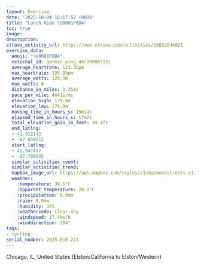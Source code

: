 ```yaml
---
layout: Exercise
date: '2025-10-04 16:17:52 +0000'
title: "Lunch Ride \U0001F6B4"
toc: true
image:
description:
strava_activity_url: https://www.strava.com/activities/16032644021
exercise_data:
  emoji: "\U0001F6B4"
  external_id: garmin_ping_487309087151
  average_heartrate: 123.3bpm
  max_heartrate: 135.0bpm
  average_watts: 128.8W
  max_watts: W
  distance_in_miles: 3.25mi
  pace_per_mile: 4m41s/mi
  elevation_high: 179.8m
  elevation_low: 174.8m
  moving_time_in_hours_s: 15m14s
  elapsed_time_in_hours_s: 17m7s
  total_elevation_gain_in_feet: 39.4ft
  end_latlng:
  - 41.912142
  - -87.659212
  start_latlng:
  - 41.941457
  - -87.700695
  similar_activities_count:
  similar_activities_trend:
  mapbox_image_url: https://api.mapbox.com/styles/v1/mapbox/streets-v11/static/path-5+787af2-1.0(an~~FxygvOjCgENIdBiChD%7DFzCyEvAkCpFqIJY~HkM%60BsCnCgErBiDr%40cAf%40eAv%40mAlCqEvBcDhAmB%60MmS%7CA%7BB%7CF%7BJZw%40DWBu%40I%7BH%40%7BADa%40J%5BNUPQ%5CQREf%40Af%40EtCEbAETIz%40o%40%7CHsMf%40s%40NO~LmSdAqAb%40s%40P_%40%3FEz%40iA%7C%40s%40%7C%40q%40xGmE~AkAlCgBpCqB%7CB%7DADOCOKMSa%40e%40sAuAqEAYJUtA%7D%40NODUCu%40JS),pin-s-s+e5b22e(-87.69965,41.94033),pin-s-f+89ae00(-87.66147999999998,41.91387000000004)/auto/800x800?access_token=pk.eyJ1Ijoiam9zaGJlY2ttYW4iLCJhIjoiY205eWR2aDd1MWZ6djJrbXc4a3M0bWZleiJ9.XiG9OWkNcZk2QzjJbxLB4A
  weather:
    :temperature: 30.5°C
    :apparent_temperature: 28.9°C
    :precipitation: 0.0mm
    :rain: 0.0mm
    :humidity: 34%
    :weathercode: Clear sky
    :windspeed: 17.4km/h
    :winddirection: 204°
tags:
- cycling
serial_number: 2025.ECE.273
---
```

Chicago, IL, United States (Elston/California to Elston/Western)
